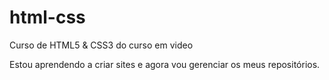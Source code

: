 # html-css
 Curso de HTML5 & CSS3 do curso em video

Estou aprendendo a criar sites e agora vou gerenciar os meus repositórios.